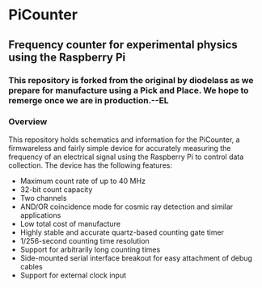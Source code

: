 # PiCounter
## Frequency counter for experimental physics using the Raspberry Pi

### This repository is forked from the original by diodelass as we prepare for manufacture using a Pick and Place.  We hope to remerge once we are in production.--EL

### Overview
This repository holds schematics and information for the PiCounter, a firmwareless and fairly simple device for accurately measuring
the frequency of an electrical signal using the Raspberry Pi to control data collection. The device has the following features:
- Maximum count rate of up to 40 MHz
- 32-bit count capacity
- Two channels
- AND/OR coincidence mode for cosmic ray detection and similar applications
- Low total cost of manufacture
- Highly stable and accurate quartz-based counting gate timer
- 1/256-second counting time resolution
- Support for arbitrarily long counting times
- Side-mounted serial interface breakout for easy attachment of debug cables
- Support for external clock input
